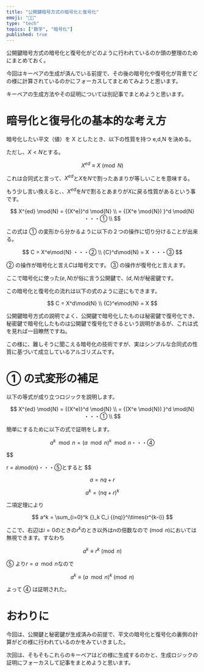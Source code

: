 ```yaml
---
title: "公開鍵暗号方式の暗号化と復号化"
emoji: "👨‍💻"
type: "tech"
topics: ["数学", "暗号化"]
published: true
---
```


公開鍵暗号方式の暗号化と復号化がどのように行われているのか頭の整理のためにまとめておく。

今回はキーペアの生成が済んでいる前提で、その後の暗号化や復号化が背景でどの様に計算されているのかにフォーカスしてまとめてみようと思います。

キーペアの生成方法やその証明については別記事でまとめようと思います。

# 暗号化と復号化の基本的な考え方

暗号化したい平文（値）を X としたとき、以下の性質を持つ e,d,N を決める。

ただし、$X < N$とする。

$$
X^{ed} \equiv X \pmod{N}
$$

これは合同式と言って、$X^{ed}$と$X$を$N$で割ったあまりが等しいことを意味する。

もう少し言い換えると、、$X^{ed}$を$N$で割るとあまりが$X$に戻る性質があるという事です。

$$
X^{ed} \mod{N} = {(X^e)}^d \mod{N} \\
= {(X^e \mod{N}) }^d \mod{N} ・・・① \\
$$

この式は ① の変形から分かるように以下の２つの操作に切り分けることが出来る。

$$
C = X^e\mod{N} ・・・② \\
{C}^d\mod{N} = X ・・・③
$$

② の操作が暗号化と言え$C$は暗号文です。
③ の操作が復号化と言えます。

ここで暗号化に使った$(e, N)$が俗に言う公開鍵で、$(d, N)$が秘密鍵です。

この暗号化と復号化の流れは以下の式のように逆にもできます。

$$
C = X^d\mod{N}  \\
{C}^e\mod{N} = X
$$

公開鍵暗号方式の説明でよく、公開鍵で暗号化したものは秘密鍵で復号化でき、秘密鍵で暗号化したものは公開鍵で復号化できるという説明があるが、これは式を見れば一目瞭然ですね。

この様に、難しそうに聞こえる暗号化の技術ですが、実はシンプルな合同式の性質に基づいて成立しているアルゴリズムです。

# ① の式変形の補足

以下の等式が成り立つロジックを説明します。

$$
X^{ed} \mod{N} = {(X^e)}^d \mod{N} \\
= {(X^e \mod{N}) }^d \mod{N} ・・・① \\
$$

簡単にするために以下の式で証明をします。

$$
a^k \mod{n} = (a \mod{n})^k \mod{n}・・・④
$$

$$

r = a\mod{n}・・・⑤とすると
$$

$$
a = nq+r
$$

$$
a^k = {(nq+r)}^k
$$

二項定理により

$$
a^k = \sum_{i=0}^k {}_k C_i {(nq)}^i\times{r^{k-i}}
$$

ここで、右辺は$i=0$のときの$r^k$のとき以外は$n$の倍数なので$\pmod{n}$においては無視できます。すなわち

$$
a^k \equiv r^k \pmod{n}
$$

⑤ より$r = a\mod{n}$なので

$$
a^k \equiv {(a\mod{n})}^k \pmod{n}
$$

よって ④ は証明された。

# おわりに

今回は、公開鍵と秘密鍵が生成済みの前提で、平文の暗号化と復号化の裏側の計算がどの様に行われているのかをみていきました。

次回は、そもそもこれらのキーペアはどの様に生成するのかと、生成ロジックの証明にフォーカスして記事をまとめようと思います。
